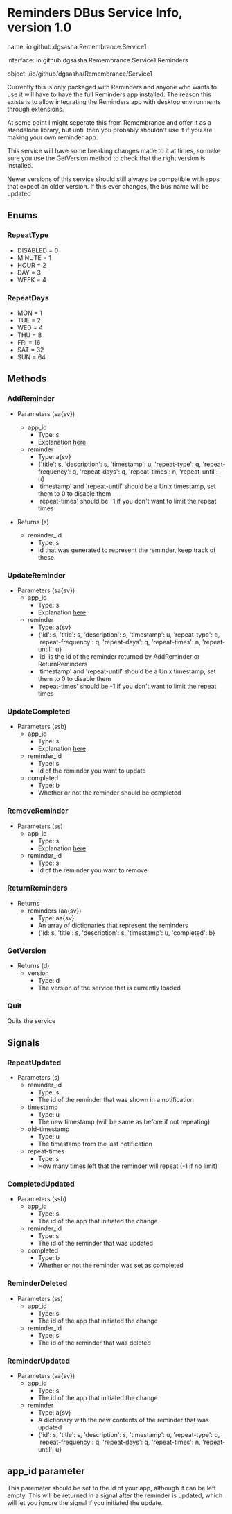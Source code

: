 # Reminders DBus Service Info, version 1.0
name: io.github.dgsasha.Remembrance.Service1

interface: io.github.dgsasha.Remembrance.Service1.Reminders

object: /io/github/dgsasha/Remembrance/Service1

Currently this is only packaged with Reminders and anyone who wants to use it will have to have the full Reminders app installed. The reason this exists is to allow integrating the Reminders app with desktop environments through extensions.

At some point I might seperate this from Remembrance and offer it as a standalone library, but until then you probably shouldn't use it if you are making your own reminder app.

This service will have some breaking changes made to it at times, so make sure you use the GetVersion method to check that the right version is installed.

Newer versions of this service should still always be compatible with apps that expect an older version. If this ever changes, the bus name will be updated

## Enums
### RepeatType
- DISABLED = 0
- MINUTE = 1
- HOUR = 2
- DAY = 3
- WEEK = 4

### RepeatDays
- MON = 1
- TUE = 2
- WED = 4
- THU = 8
- FRI = 16
- SAT = 32
- SUN = 64

## Methods

### AddReminder
- Parameters (sa{sv})
    - app_id 
        - Type: s
        - Explanation [here](#app_id-parameter)
    - reminder
        - Type: a{sv}
        - {'title': s, 'description': s, 'timestamp': u, 'repeat-type': q, 'repeat-frequency': q, 'repeat-days': q, 'repeat-times': n, 'repeat-until': u}
        - 'timestamp' and 'repeat-until' should be a Unix timestamp, set them to 0 to disable them
        - 'repeat-times' should be -1 if you don't want to limit the repeat times

- Returns (s)
    - reminder_id
        - Type: s
        - Id that was generated to represent the reminder, keep track of these

### UpdateReminder
- Parameters (sa{sv})
    - app_id 
        - Type: s
        - Explanation [here](#app_id-parameter)
    - reminder
        - Type: a{sv}
        - {'id': s, 'title': s, 'description': s, 'timestamp': u, 'repeat-type': q, 'repeat-frequency': q, 'repeat-days': q, 'repeat-times': n, 'repeat-until': u}
        - 'id' is the id of the reminder returned by AddReminder or ReturnReminders
        - 'timestamp' and 'repeat-until' should be a Unix timestamp, set them to 0 to disable them
        - 'repeat-times' should be -1 if you don't want to limit the repeat times

### UpdateCompleted
- Parameters (ssb)
    - app_id 
        - Type: s
        - Explanation [here](#app_id-parameter)
    - reminder_id
        - Type: s
        - Id of the reminder you want to update
    - completed 
        - Type: b
        - Whether or not the reminder should be completed

### RemoveReminder
- Parameters (ss)
    - app_id 
        - Type: s
        - Explanation [here](#app_id-parameter)
    - reminder_id
        - Type: s
        - Id of the reminder you want to remove

### ReturnReminders
- Returns
    - reminders (aa{sv})
        - Type: aa{sv}
        - An array of dictionaries that represent the reminders
        - {'id: s, 'title': s, 'description': s, 'timestamp': u, 'completed': b}

### GetVersion
- Returns (d)
    - version
        - Type: d
        - The version of the service that is currently loaded

### Quit
Quits the service

## Signals

### RepeatUpdated
- Parameters (s)
    - reminder_id
        - Type: s
        - The id of the reminder that was shown in a notification
    - timestamp
        - Type: u
        - The new timestamp (will be same as before if not repeating)
    - old-timestamp
        - Type: u
        - The timestamp from the last notification
    - repeat-times
        - Type: s
        - How many times left that the reminder will repeat (-1 if no limit)

### CompletedUpdated
- Parameters (ssb)
    - app_id
        - Type: s
        - The id of the app that initiated the change
    - reminder_id
        - Type: s
        - The id of the reminder that was updated
    - completed
        - Type: b
        - Whether or not the reminder was set as completed

### ReminderDeleted
- Parameters (ss)
    - app_id
        - Type: s
        - The id of the app that initiated the change
    - reminder_id
        - Type: s
        - The id of the reminder that was deleted

### ReminderUpdated
- Parameters (sa{sv})
    - app_id
        - Type: s
        - The id of the app that initiated the change
    - reminder
        - Type: a{sv}
        - A dictionary with the new contents of the reminder that was updated
        - {'id': s, 'title': s, 'description': s, 'timestamp': u, 'repeat-type': q, 'repeat-frequency': q, 'repeat-days': q, 'repeat-times': n, 'repeat-until': u}

## app_id parameter
This paremeter should be set to the id of your app, although it can be left empty. This will be returned in a signal after the reminder is updated, which will let you ignore the signal if you initiated the update.
